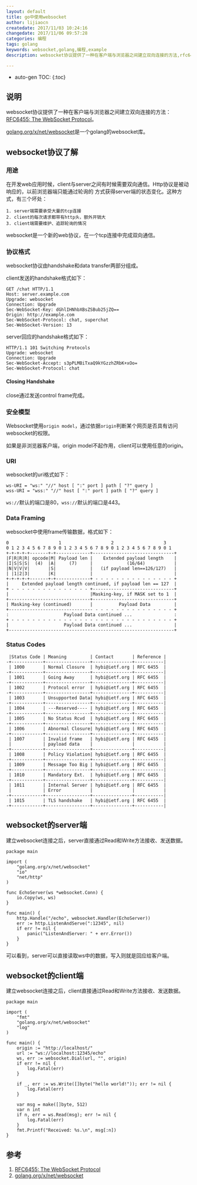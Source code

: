 ```yaml
---
layout: default
title: go中使用websocket
author: lijiaocn
createdate: 2017/11/03 10:24:16
changedate: 2017/11/06 09:57:28
categories: 编程
tags: golang
keywords: websocket,golang,编程,example
description: websocket协议提供了一种在客户端与浏览器之间建立双向连接的方法,rfc6455

---
```


* auto-gen TOC:
{:toc}

## 说明

websocket协议提供了一种在客户端与浏览器之间建立双向连接的方法：[RFC6455:  The WebSocket Protocol][1]。

[golang.org/x/net/websocket][2]是一个golang的websocket库。

## websocket协议了解

### 用途

在开发web应用时候，client与server之间有时候需要双向通信。Http协议是被动响应的，以前浏览器端只能通过轮询的
方式获得server端的状态变化。这种方式，有三个坏处：

	1. server端需要承受大量的tcp连接
	2. client的每次请求都带有http头，额外开销大
	3. client端需要维护、追踪轮询的情况

websocket是一个新的web协议，在一个tcp连接中完成双向通信。

### 协议格式

websocket协议由handshake和data transfer两部分组成。

client发送的handshake格式如下：

	GET /chat HTTP/1.1
	Host: server.example.com
	Upgrade: websocket
	Connection: Upgrade
	Sec-WebSocket-Key: dGhlIHNhbXBsZSBub25jZQ==
	Origin: http://example.com
	Sec-WebSocket-Protocol: chat, superchat
	Sec-WebSocket-Version: 13

server回应的handshake格式如下：

	HTTP/1.1 101 Switching Protocols
	Upgrade: websocket
	Connection: Upgrade
	Sec-WebSocket-Accept: s3pPLMBiTxaQ9kYGzzhZRbK+xOo=
	Sec-WebSocket-Protocol: chat

#### Closing Handshake

close通过发送control frame完成。

### 安全模型

Websocket使用`origin model`，通过依据`origin`判断某个网页是否具有访问websocket的权限。

如果是非浏览器客户端，origin model不起作用，client可以使用任意的origin。

### URI

websocket的uri格式如下：

	ws-URI = "ws:" "//" host [ ":" port ] path [ "?" query ]
	wss-URI = "wss:" "//" host [ ":" port ] path [ "?" query ]

`ws://`默认的端口是80，`wss://`默认的端口是443。

### Data Framing

websocket中使用frame传输数据，格式如下：

	0                   1                   2                   3
	0 1 2 3 4 5 6 7 8 9 0 1 2 3 4 5 6 7 8 9 0 1 2 3 4 5 6 7 8 9 0 1
	+-+-+-+-+-------+-+-------------+-------------------------------+
	|F|R|R|R| opcode|M| Payload len |    Extended payload length    |
	|I|S|S|S|  (4)  |A|     (7)     |             (16/64)           |
	|N|V|V|V|       |S|             |   (if payload len==126/127)   |
	| |1|2|3|       |K|             |                               |
	+-+-+-+-+-------+-+-------------+ - - - - - - - - - - - - - - - +
	|     Extended payload length continued, if payload len == 127  |
	+ - - - - - - - - - - - - - - - +-------------------------------+
	|                               |Masking-key, if MASK set to 1  |
	+-------------------------------+-------------------------------+
	| Masking-key (continued)       |          Payload Data         |
	+-------------------------------- - - - - - - - - - - - - - - - +
	:                     Payload Data continued ...                :
	+ - - - - - - - - - - - - - - - - - - - - - - - - - - - - - - - +
	|                     Payload Data continued ...                |
	+---------------------------------------------------------------+

### Status Codes

	 |Status Code | Meaning         | Contact       | Reference |
	-+------------+-----------------+---------------+-----------|
	 | 1000       | Normal Closure  | hybi@ietf.org | RFC 6455  |
	-+------------+-----------------+---------------+-----------|
	 | 1001       | Going Away      | hybi@ietf.org | RFC 6455  |
	-+------------+-----------------+---------------+-----------|
	 | 1002       | Protocol error  | hybi@ietf.org | RFC 6455  |
	-+------------+-----------------+---------------+-----------|
	 | 1003       | Unsupported Data| hybi@ietf.org | RFC 6455  |
	-+------------+-----------------+---------------+-----------|
	 | 1004       | ---Reserved---- | hybi@ietf.org | RFC 6455  |
	-+------------+-----------------+---------------+-----------|
	 | 1005       | No Status Rcvd  | hybi@ietf.org | RFC 6455  |
	-+------------+-----------------+---------------+-----------|
	 | 1006       | Abnormal Closure| hybi@ietf.org | RFC 6455  |
	-+------------+-----------------+---------------+-----------|
	 | 1007       | Invalid frame   | hybi@ietf.org | RFC 6455  |
	 |            | payload data    |               |           |
	-+------------+-----------------+---------------+-----------|
	 | 1008       | Policy Violation| hybi@ietf.org | RFC 6455  |
	-+------------+-----------------+---------------+-----------|
	 | 1009       | Message Too Big | hybi@ietf.org | RFC 6455  |
	-+------------+-----------------+---------------+-----------|
	 | 1010       | Mandatory Ext.  | hybi@ietf.org | RFC 6455  |
	-+------------+-----------------+---------------+-----------|
	 | 1011       | Internal Server | hybi@ietf.org | RFC 6455  |
	 |            | Error           |               |           |
	-+------------+-----------------+---------------+-----------|
	 | 1015       | TLS handshake   | hybi@ietf.org | RFC 6455  |
	-+------------+-----------------+---------------+-----------|

## websocket的server端

建立websocket连接之后，server直接通过Read和Write方法接收、发送数据。

	package main
	
	import (
		"golang.org/x/net/websocket"
		"io"
		"net/http"
	)

	func EchoServer(ws *websocket.Conn) {
		io.Copy(ws, ws)
	}
	
	func main() {
		http.Handle("/echo", websocket.Handler(EchoServer))
		err := http.ListenAndServe(":12345", nil)
		if err != nil {
			panic("ListenAndServer: " + err.Error())
		}
	}

可以看到，server可以直接读取ws中的数据，写入则就是回应给客户端。

## websocket的client端

建立websocket连接之后，client直接通过Read和Write方法接收、发送数据。

	package main
	
	import (
		"fmt"
		"golang.org/x/net/websocket"
		"log"
	)
	
	func main() {
		origin := "http://localhost/"
		url := "ws://localhost:12345/echo"
		ws, err := websocket.Dial(url, "", origin)
		if err != nil {
			log.Fatal(err)
		}
		
		if _, err := ws.Write([]byte("hello world!")); err != nil {
			log.Fatal(err)
		}
		
		var msg = make([]byte, 512)
		var n int
		if n, err = ws.Read(msg); err != nil {
			log.Fatal(err)
		}
		fmt.Printf("Received: %s.\n", msg[:n])
	}

## 参考

1. [RFC6455:  The WebSocket Protocol][1]
2. [golang.org/x/net/websocket][2]

[1]: https://tools.ietf.org/html/rfc6455  "websocket rfc6455" 
[2]: https://godoc.org/golang.org/x/net/websocket  "golang.org/x/net/websocket" 
